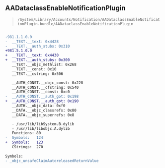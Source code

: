 ## AADataclassEnableNotificationPlugin

> `/System/Library/Accounts/Notification/AADataclassEnableNotificationPlugin.bundle/AADataclassEnableNotificationPlugin`

```diff

-981.1.1.0.0
-  __TEXT.__text: 0x4428
-  __TEXT.__auth_stubs: 0x310
+981.5.1.0.0
+  __TEXT.__text: 0x4430
+  __TEXT.__auth_stubs: 0x300
   __TEXT.__objc_methlist: 0x268
   __TEXT.__const: 0x10
   __TEXT.__cstring: 0x506

   __AUTH_CONST.__objc_const: 0x228
   __AUTH_CONST.__cfstring: 0x540
   __AUTH_CONST.__const: 0xc0
-  __AUTH_CONST.__auth_got: 0x198
+  __AUTH_CONST.__auth_got: 0x190
   __AUTH.__objc_data: 0xf0
   __DATA.__objc_classrefs: 0x80
   __DATA.__objc_superrefs: 0x8

   - /usr/lib/libSystem.B.dylib
   - /usr/lib/libobjc.A.dylib
   Functions: 80
-  Symbols:   124
+  Symbols:   123
   CStrings:  270
 
Symbols:
- _objc_unsafeClaimAutoreleasedReturnValue

```
